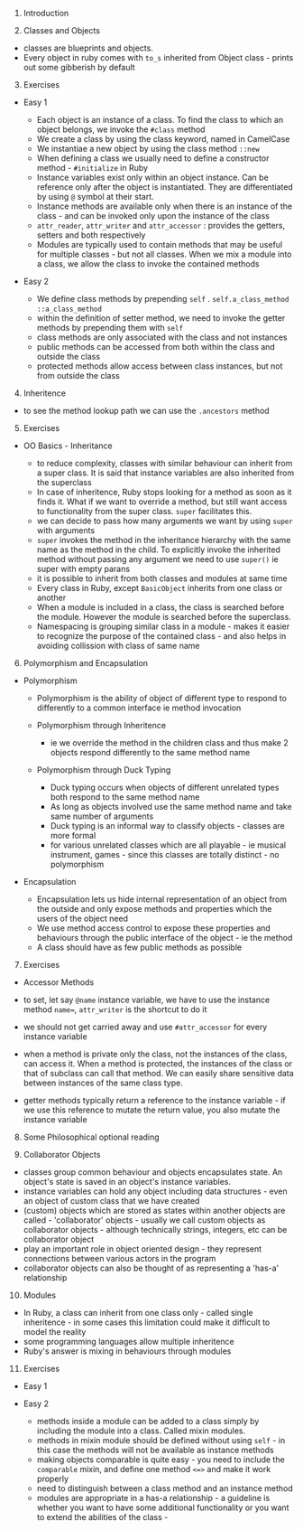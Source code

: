1. Introduction

2. Classes and Objects

- classes are blueprints and objects.
- Every object in ruby comes with `to_s` inherited from Object class - prints out some gibberish by default

3. Exercises

- Easy 1

  - Each object is an instance of a class. To find the class to which an object belongs, we invoke the `#class` method
  - We create a class by using the class keyword, named in CamelCase
  - We instantiae a new object by using the class method `::new`
  - When defining a class we usually need to define a constructor method - `#initialize` in Ruby
  - Instance variables exist only within an object instance. Can be reference only after the object is instantiated. They are differentiated by using `@` symbol at their start.
  - Instance methods are available only when there is an instance of the class - and can be invoked only upon the instance of the class
  - `attr_reader`, `attr_writer` and `attr_accessor` : provides the getters, setters and both respectively
  - Modules are typically used to contain methods that may be useful for multiple classes - but not all classes. When we mix a module into a class, we allow the class to invoke the contained methods

- Easy 2
  - We define class methods by prepending `self` . `self.a_class_method` `::a_class_method`
  - within the definition of setter method, we need to invoke the getter methods by prepending them with `self`
  - class methods are only associated with the class and not instances
  - public methods can be accessed from both within the class and outside the class
  - protected methods allow access between class instances, but not from outside the class

4. Inheritence

- to see the method lookup path we can use the `.ancestors` method

5. Exercises

- OO Basics - Inheritance

  - to reduce complexity, classes with similar behaviour can inherit from a super class. It is said that instance variables are also inherited from the superclass
  - In case of inheritence, Ruby stops looking for a method as soon as it finds it. What if we want to override a method, but still want access to functionality from the super class. `super` facilitates this.
  - we can decide to pass how many arguments we want by using `super` with arguments
  - `super` invokes the method in the inheritance hierarchy with the same name as the method in the child. To explicitly invoke the inherited method without passing any argument we need to use `super()` ie super with empty parans
  - it is possible to inherit from both classes and modules at same time
  - Every class in Ruby, except `BasicObject` inherits from one class or another
  - When a module is included in a class, the class is searched before the module. However the module is searched before the superclass.
  - Namespacing is grouping similar class in a module - makes it easier to recognize the purpose of the contained class - and also helps in avoiding collission with class of same name

6. Polymorphism and Encapsulation

- Polymorphism

  - Polymorphism is the ability of object of different type to respond to differently to a common interface ie method invocation

  - Polymorphism through Inheritence

    - ie we override the method in the children class and thus make 2 objects respond differently to the same method name

  - Polymorphism through Duck Typing

    - Duck typing occurs when objects of different unrelated types both respond to the same method name
    - As long as objects involved use the same method name and take same number of arguments
    - Duck typing is an informal way to classify objects - classes are more formal
    - for various unrelated classes which are all playable - ie musical instrument, games - since this classes are totally distinct - no polymorphism

- Encapsulation

  - Encapsulation lets us hide internal representation of an object from the outside and only expose methods and properties which the users of the object need
  - We use method access control to expose these properties and behaviours through the public interface of the object - ie the method
  - A class should have as few public methods as possible

7. Exercises

- Accessor Methods

- to set, let say `@name` instance variable, we have to use the instance method `name=`, `attr_writer` is the shortcut to do it
- we should not get carried away and use `#attr_accessor` for every instance variable
- when a method is private only the class, not the instances of the class, can access it. When a method is protected, the instances of the class or that of subclass can call that method. We can easily share sensitive data between instances of the same class type.
- getter methods typically return a reference to the instance variable - if we use this reference to mutate the return value, you also mutate the instance variable

8. Some Philosophical optional reading

9. Collaborator Objects

- classes group common behaviour and objects encapsulates state. An object's state is saved in an object's instance variables.
- instance variables can hold any object including data structures - even an object of custom class that we have created
- (custom) objects which are stored as states within another objects are called - 'collaborator' objects - usually we call custom objects as collaborator objects - although technically strings, integers, etc can be collaborator object
- play an important role in object oriented design - they represent connections between various actors in the program
- collaborator objects can also be thought of as representing a 'has-a' relationship

10. Modules

- In Ruby, a class can inherit from one class only - called single inheritence - in some cases this limitation could make it difficult to model the reality
- some programming languages allow multiple inheritence
- Ruby's answer is mixing in behaviours through modules

11. Exercises

- Easy 1

- Easy 2

  - methods inside a module can be added to a class simply by including the module into a class. Called mixin modules.
  - methods in mixin module should be defined without using `self` - in this case the methods will not be available as instance methods
  - making objects comparable is quite easy - you need to include the `comparable` mixin, and define one method `<=>` and make it work properly
  - need to distinguish between a class method and an instance method
  - modules are appropriate in a has-a relationship - a guideline is whether you want to have some additional functionality or you want to extend the abilities of the class -
